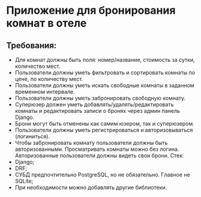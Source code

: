 # Приложение для бронирования комнат в отеле

## Требования:
- Для комнат должны быть поля: номер/название, стоимость за сутки, количество 
мест.
- Пользователи должны уметь фильтровать и сортировать комнаты по цене, по 
количеству мест.
- Пользователи должны уметь искать свободные комнаты в заданном временном 
интервале.
- Пользователи должны уметь забронировать свободную комнату.
- Суперюзер должен уметь добавлять/удалять/редактировать комнаты и 
редактировать записи о бронях через админ панель Django.
- Брони могут быть отменены как самим юзером, так и суперюзером.
- Пользователи должны уметь регистрироваться и авторизовываться (логиниться).
- Чтобы забронировать комнату пользователи должны быть авторизованными. 
Просматривать комнаты можно без логина. Авторизованные пользователи должны 
видеть свои брони.
Стек:
- Django;
- DRF;
- СУБД предпочтительно PostgreSQL, но не обязательно. Главное не SQLite;
- При необходимости можно добавлять другие библиотеки.
